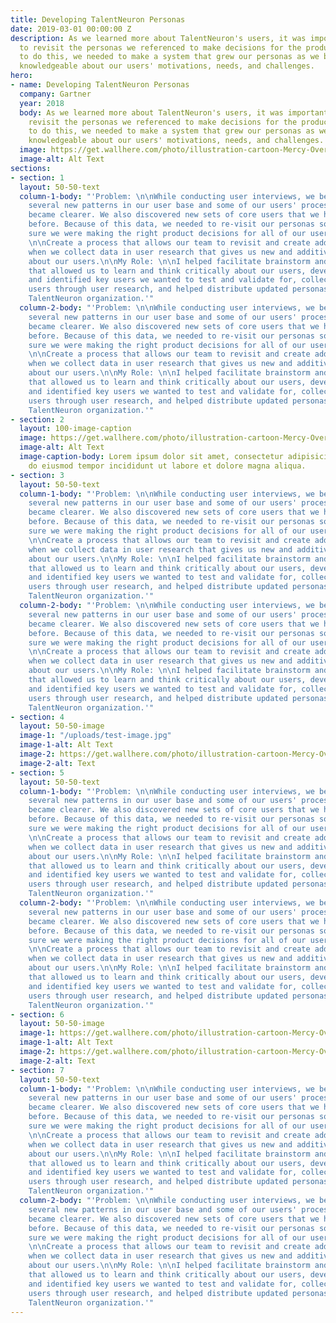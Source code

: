 ```yaml
---
title: Developing TalentNeuron Personas
date: 2019-03-01 00:00:00 Z
description: As we learned more about TalentNeuron's users, it was important for us
  to revisit the personas we referenced to make decisions for the product. In order
  to do this, we needed to make a system that grew our personas as we became more
  knowledgeable about our users' motivations, needs, and challenges.
hero:
- name: Developing TalentNeuron Personas
  company: Gartner
  year: 2018
  body: As we learned more about TalentNeuron's users, it was important for us to
    revisit the personas we referenced to make decisions for the product. In order
    to do this, we needed to make a system that grew our personas as we became more
    knowledgeable about our users' motivations, needs, and challenges.
  image: https://get.wallhere.com/photo/illustration-cartoon-Mercy-Overwatch-Overwatch-L-cio-Overwatch-Ana-Overwatch-Symmetra-Overwatch-Zenyatta-Overwatch-12505.png
  image-alt: Alt Text
sections:
- section: 1
  layout: 50-50-text
  column-1-body: "'Problem: \n\nWhile conducting user interviews, we began to notice
    several new patterns in our user base and some of our users' processes and motivations
    became clearer. We also discovered new sets of core users that we had not considered
    before. Because of this data, we needed to re-visit our personas so we could make
    sure we were making the right product decisions for all of our users.\n\nSolution:
    \n\nCreate a process that allows our team to revisit and create additional personas
    when we collect data in user research that gives us new and additive information
    about our users.\n\nMy Role: \n\nI helped facilitate brainstorm and workshop sessions
    that allowed us to learn and think critically about our users, developed proto-personas
    and identified key users we wanted to test and validate for, collected data on
    users through user research, and helped distribute updated personas across the
    TalentNeuron organization.'"
  column-2-body: "'Problem: \n\nWhile conducting user interviews, we began to notice
    several new patterns in our user base and some of our users' processes and motivations
    became clearer. We also discovered new sets of core users that we had not considered
    before. Because of this data, we needed to re-visit our personas so we could make
    sure we were making the right product decisions for all of our users.\n\nSolution:
    \n\nCreate a process that allows our team to revisit and create additional personas
    when we collect data in user research that gives us new and additive information
    about our users.\n\nMy Role: \n\nI helped facilitate brainstorm and workshop sessions
    that allowed us to learn and think critically about our users, developed proto-personas
    and identified key users we wanted to test and validate for, collected data on
    users through user research, and helped distribute updated personas across the
    TalentNeuron organization.'"
- section: 2
  layout: 100-image-caption
  image: https://get.wallhere.com/photo/illustration-cartoon-Mercy-Overwatch-Overwatch-L-cio-Overwatch-Ana-Overwatch-Symmetra-Overwatch-Zenyatta-Overwatch-12505.png
  image-alt: Alt Text
  image-caption-body: Lorem ipsum dolor sit amet, consectetur adipisicing elit, sed
    do eiusmod tempor incididunt ut labore et dolore magna aliqua.
- section: 3
  layout: 50-50-text
  column-1-body: "'Problem: \n\nWhile conducting user interviews, we began to notice
    several new patterns in our user base and some of our users' processes and motivations
    became clearer. We also discovered new sets of core users that we had not considered
    before. Because of this data, we needed to re-visit our personas so we could make
    sure we were making the right product decisions for all of our users.\n\nSolution:
    \n\nCreate a process that allows our team to revisit and create additional personas
    when we collect data in user research that gives us new and additive information
    about our users.\n\nMy Role: \n\nI helped facilitate brainstorm and workshop sessions
    that allowed us to learn and think critically about our users, developed proto-personas
    and identified key users we wanted to test and validate for, collected data on
    users through user research, and helped distribute updated personas across the
    TalentNeuron organization.'"
  column-2-body: "'Problem: \n\nWhile conducting user interviews, we began to notice
    several new patterns in our user base and some of our users' processes and motivations
    became clearer. We also discovered new sets of core users that we had not considered
    before. Because of this data, we needed to re-visit our personas so we could make
    sure we were making the right product decisions for all of our users.\n\nSolution:
    \n\nCreate a process that allows our team to revisit and create additional personas
    when we collect data in user research that gives us new and additive information
    about our users.\n\nMy Role: \n\nI helped facilitate brainstorm and workshop sessions
    that allowed us to learn and think critically about our users, developed proto-personas
    and identified key users we wanted to test and validate for, collected data on
    users through user research, and helped distribute updated personas across the
    TalentNeuron organization.'"
- section: 4
  layout: 50-50-image
  image-1: "/uploads/test-image.jpg"
  image-1-alt: Alt Text
  image-2: https://get.wallhere.com/photo/illustration-cartoon-Mercy-Overwatch-Overwatch-L-cio-Overwatch-Ana-Overwatch-Symmetra-Overwatch-Zenyatta-Overwatch-12505.png
  image-2-alt: Text
- section: 5
  layout: 50-50-text
  column-1-body: "'Problem: \n\nWhile conducting user interviews, we began to notice
    several new patterns in our user base and some of our users' processes and motivations
    became clearer. We also discovered new sets of core users that we had not considered
    before. Because of this data, we needed to re-visit our personas so we could make
    sure we were making the right product decisions for all of our users.\n\nSolution:
    \n\nCreate a process that allows our team to revisit and create additional personas
    when we collect data in user research that gives us new and additive information
    about our users.\n\nMy Role: \n\nI helped facilitate brainstorm and workshop sessions
    that allowed us to learn and think critically about our users, developed proto-personas
    and identified key users we wanted to test and validate for, collected data on
    users through user research, and helped distribute updated personas across the
    TalentNeuron organization.'"
  column-2-body: "'Problem: \n\nWhile conducting user interviews, we began to notice
    several new patterns in our user base and some of our users' processes and motivations
    became clearer. We also discovered new sets of core users that we had not considered
    before. Because of this data, we needed to re-visit our personas so we could make
    sure we were making the right product decisions for all of our users.\n\nSolution:
    \n\nCreate a process that allows our team to revisit and create additional personas
    when we collect data in user research that gives us new and additive information
    about our users.\n\nMy Role: \n\nI helped facilitate brainstorm and workshop sessions
    that allowed us to learn and think critically about our users, developed proto-personas
    and identified key users we wanted to test and validate for, collected data on
    users through user research, and helped distribute updated personas across the
    TalentNeuron organization.'"
- section: 6
  layout: 50-50-image
  image-1: https://get.wallhere.com/photo/illustration-cartoon-Mercy-Overwatch-Overwatch-L-cio-Overwatch-Ana-Overwatch-Symmetra-Overwatch-Zenyatta-Overwatch-12505.png
  image-1-alt: Alt Text
  image-2: https://get.wallhere.com/photo/illustration-cartoon-Mercy-Overwatch-Overwatch-L-cio-Overwatch-Ana-Overwatch-Symmetra-Overwatch-Zenyatta-Overwatch-12505.png
  image-2-alt: Text
- section: 7
  layout: 50-50-text
  column-1-body: "'Problem: \n\nWhile conducting user interviews, we began to notice
    several new patterns in our user base and some of our users' processes and motivations
    became clearer. We also discovered new sets of core users that we had not considered
    before. Because of this data, we needed to re-visit our personas so we could make
    sure we were making the right product decisions for all of our users.\n\nSolution:
    \n\nCreate a process that allows our team to revisit and create additional personas
    when we collect data in user research that gives us new and additive information
    about our users.\n\nMy Role: \n\nI helped facilitate brainstorm and workshop sessions
    that allowed us to learn and think critically about our users, developed proto-personas
    and identified key users we wanted to test and validate for, collected data on
    users through user research, and helped distribute updated personas across the
    TalentNeuron organization.'"
  column-2-body: "'Problem: \n\nWhile conducting user interviews, we began to notice
    several new patterns in our user base and some of our users' processes and motivations
    became clearer. We also discovered new sets of core users that we had not considered
    before. Because of this data, we needed to re-visit our personas so we could make
    sure we were making the right product decisions for all of our users.\n\nSolution:
    \n\nCreate a process that allows our team to revisit and create additional personas
    when we collect data in user research that gives us new and additive information
    about our users.\n\nMy Role: \n\nI helped facilitate brainstorm and workshop sessions
    that allowed us to learn and think critically about our users, developed proto-personas
    and identified key users we wanted to test and validate for, collected data on
    users through user research, and helped distribute updated personas across the
    TalentNeuron organization.'"
---
```



